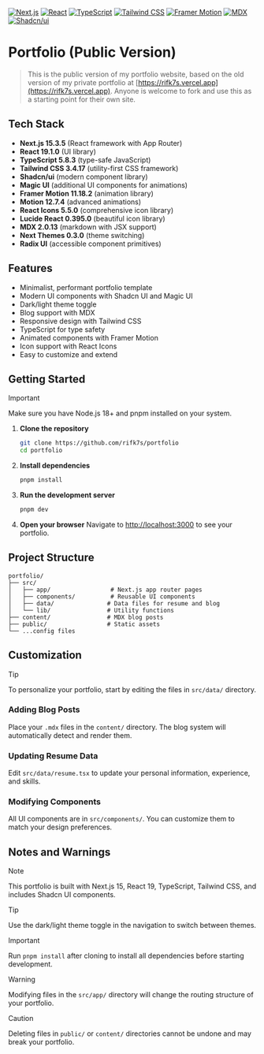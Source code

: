 <!-- Tech Stack Badges -->
[![Next.js](https://img.shields.io/badge/Next.js-15.3.5-000000?style=flat&logo=next.js&logoColor=white)](https://nextjs.org)
[![React](https://img.shields.io/badge/React-19.1.0-61dafb?style=flat&logo=react&logoColor=white)](https://react.dev)
[![TypeScript](https://img.shields.io/badge/TypeScript-5.8.3-007ACC?style=flat&logo=typescript&logoColor=white)](https://www.typescriptlang.org)
[![Tailwind CSS](https://img.shields.io/badge/Tailwind_CSS-3.4.17-06B6D4?style=flat&logo=tailwind-css&logoColor=white)](https://tailwindcss.com)
[![Framer Motion](https://img.shields.io/badge/Framer_Motion-11.18.2-0055FF?style=flat&logo=framer&logoColor=white)](https://www.framer.com/motion/)
[![MDX](https://img.shields.io/badge/MDX-2.0.13-000000?style=flat&logo=mdx&logoColor=white)](https://mdxjs.com)
[![Shadcn/ui](https://img.shields.io/badge/Shadcn/ui-111827?style=flat&logo=shadcnui&logoColor=white)](https://ui.shadcn.com)

# Portfolio (Public Version)

>This is the public version of my portfolio website, based on the old version of my private portfolio at [https://rifk7s.vercel.app](https://rifk7s.vercel.app). Anyone is welcome to fork and use this as a starting point for their own site.


## Tech Stack

- **Next.js 15.3.5** (React framework with App Router)
- **React 19.1.0** (UI library)
- **TypeScript 5.8.3** (type-safe JavaScript)
- **Tailwind CSS 3.4.17** (utility-first CSS framework)
- **Shadcn/ui** (modern component library)
- **Magic UI** (additional UI components for animations)
- **Framer Motion 11.18.2** (animation library)
- **Motion 12.7.4** (advanced animations)
- **React Icons 5.5.0** (comprehensive icon library)
- **Lucide React 0.395.0** (beautiful icon library)
- **MDX 2.0.13** (markdown with JSX support)
- **Next Themes 0.3.0** (theme switching)
- **Radix UI** (accessible component primitives)

## Features
- Minimalist, performant portfolio template
- Modern UI components with Shadcn UI and Magic UI
- Dark/light theme toggle
- Blog support with MDX
- Responsive design with Tailwind CSS
- TypeScript for type safety
- Animated components with Framer Motion
- Icon support with React Icons
- Easy to customize and extend

## Getting Started

> [!IMPORTANT]
> Make sure you have Node.js 18+ and pnpm installed on your system.

1. **Clone the repository**
   ```bash
   git clone https://github.com/rifk7s/portfolio
   cd portfolio
   ```

2. **Install dependencies**
   ```bash
   pnpm install
   ```

3. **Run the development server**
   ```bash
   pnpm dev
   ```

4. **Open your browser**
   Navigate to [http://localhost:3000](http://localhost:3000) to see your portfolio.

## Project Structure

```
portfolio/
├── src/
│   ├── app/                 # Next.js app router pages
│   ├── components/          # Reusable UI components
│   ├── data/               # Data files for resume and blog
│   └── lib/                # Utility functions
├── content/                # MDX blog posts
├── public/                 # Static assets
└── ...config files
```

## Customization

> [!TIP]
> To personalize your portfolio, start by editing the files in `src/data/` directory.

### Adding Blog Posts
Place your `.mdx` files in the `content/` directory. The blog system will automatically detect and render them.

### Updating Resume Data
Edit `src/data/resume.tsx` to update your personal information, experience, and skills.

### Modifying Components
All UI components are in `src/components/`. You can customize them to match your design preferences.

## Notes and Warnings

> [!NOTE]
> This portfolio is built with Next.js 15, React 19, TypeScript, Tailwind CSS, and includes Shadcn UI components.

> [!TIP]
> Use the dark/light theme toggle in the navigation to switch between themes.

> [!IMPORTANT]
> Run `pnpm install` after cloning to install all dependencies before starting development.

> [!WARNING]
> Modifying files in the `src/app/` directory will change the routing structure of your portfolio.

> [!CAUTION]
> Deleting files in `public/` or `content/` directories cannot be undone and may break your portfolio.

